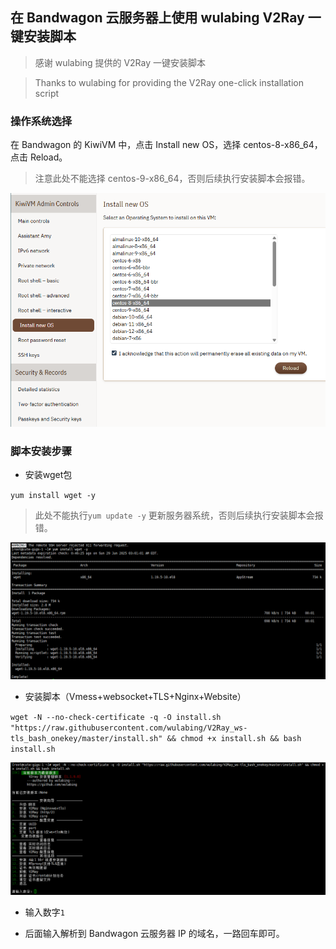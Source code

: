 ## 在 Bandwagon 云服务器上使用 wulabing V2Ray 一键安装脚本

> 感谢 wulabing 提供的 V2Ray 一键安装脚本

> Thanks to wulabing for providing the V2Ray one-click installation script

### 操作系统选择

在 Bandwagon 的 KiwiVM 中，点击 Install new OS，选择 centos-8-x86_64，点击 Reload。

> 注意此处不能选择 centos-9-x86_64，否则后续执行安装脚本会报错。

![操作系统选择](https://github.com/yun-gif/Bandwagon-install-wulabing-V2Ray/blob/main/1.png)

### 脚本安装步骤

* 安装wget包
  
`yum install wget -y` 

> 此处不能执行`yum update -y` 更新服务器系统，否则后续执行安装脚本会报错。

![wget包安装](https://github.com/yun-gif/Bandwagon-install-wulabing-V2Ray/blob/main/2.png)

* 安装脚本（Vmess+websocket+TLS+Nginx+Website）

`wget -N --no-check-certificate -q -O install.sh "https://raw.githubusercontent.com/wulabing/V2Ray_ws-tls_bash_onekey/master/install.sh" && chmod +x install.sh && bash install.sh` 

![脚本安装](https://github.com/yun-gif/Bandwagon-install-wulabing-V2Ray/blob/main/3.png)

* 输入数字`1`

* 后面输入解析到 Bandwagon 云服务器 IP 的域名，一路回车即可。
